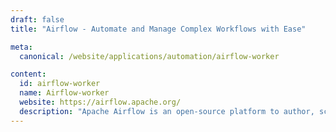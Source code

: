 ```yaml
---
draft: false
title: "Airflow - Automate and Manage Complex Workflows with Ease"

meta:
  canonical: /website/applications/automation/airflow-worker

content:
  id: airflow-worker
  name: Airflow-worker
  website: https://airflow.apache.org/
  description: "Apache Airflow is an open-source platform to author, schedule, and monitor workflows. It simplifies task automation and orchestration using Python, making it highly scalable and flexible."
---
```

